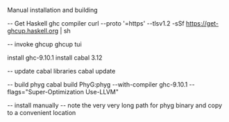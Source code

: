 Manual installation and building

-- Get Haskell ghc compiler
curl --proto '=https' --tlsv1.2 -sSf https://get-ghcup.haskell.org | sh 

-- invoke ghcup 
ghcup tui

install ghc-9.10.1
install cabal 3.12

-- update cabal libraries 
cabal update

-- build phyg
cabal build PhyG:phyg --with-compiler ghc-9.10.1 --flags="Super-Optimization Use-LLVM"

-- install manually
-- note the very very long path for phyg binary and copy to a convenient location
